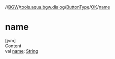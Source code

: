 //[BGW](../../../../index.md)/[tools.aqua.bgw.dialog](../../index.md)/[ButtonType](../index.md)/[OK](index.md)/[name](name.md)



# name  
[jvm]  
Content  
val [name](name.md): [String](https://kotlinlang.org/api/latest/jvm/stdlib/kotlin/-string/index.html)  



